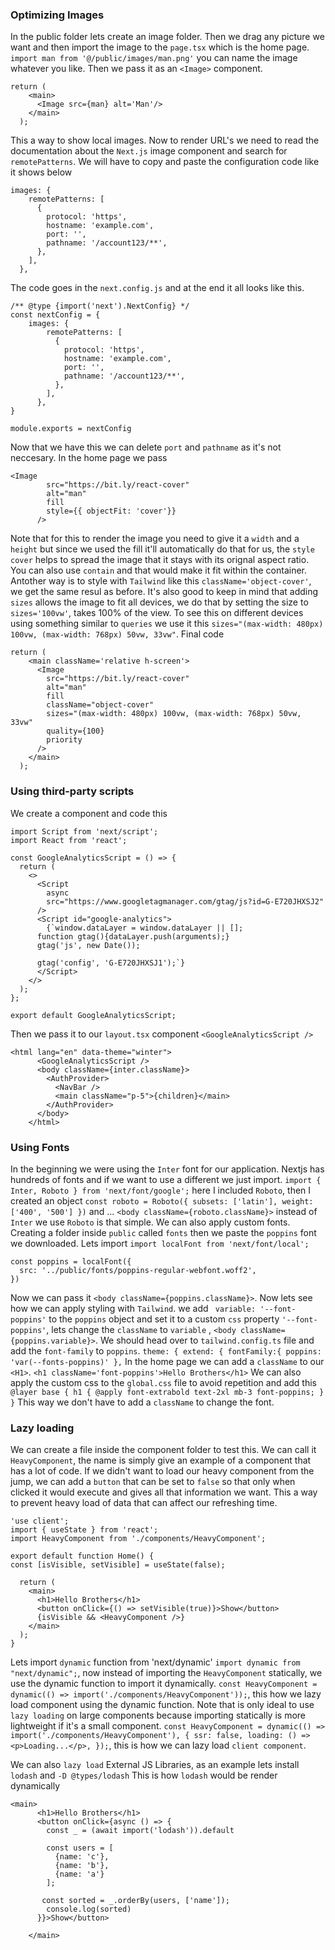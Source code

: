 ### Optimizing Images
In the public folder lets create an image folder. Then we drag any picture we want and then import the image to the `page.tsx` which is the home page. `import man from '@/public/images/man.png'` you can name the image whatever you like.
Then we pass it as an `<Image>` component.
```
return (
    <main>
      <Image src={man} alt='Man'/>
    </main>
  );
```
This a way to show local images.
Now to render URL's we need to read the documentation about the `Next.js` image component and search for `remotePatterns`. We will have to copy and paste the configuration code like it shows below
```
images: {
    remotePatterns: [
      {
        protocol: 'https',
        hostname: 'example.com',
        port: '',
        pathname: '/account123/**',
      },
    ],
  },
```
The code goes in the `next.config.js` and at the end it all looks like this.
```
/** @type {import('next').NextConfig} */
const nextConfig = {
    images: {
        remotePatterns: [
          {
            protocol: 'https',
            hostname: 'example.com',
            port: '',
            pathname: '/account123/**',
          },
        ],
      },
}

module.exports = nextConfig
```
Now that we have this we can delete `port` and `pathname` as it's not neccesary. In the home page we pass 
```
<Image
        src="https://bit.ly/react-cover"
        alt="man"
        fill
        style={{ objectFit: 'cover'}}
      />
```
Note that for this to render the image you need to give it a `width` and a `height` but since we used the fill it'll automatically do that for us, the `style` `cover` helps to spread the image that it stays with its orignal aspect ratio. You can also use `contain` and that would make it fit within the container.
Antother way is to style with `Tailwind` like this `className='object-cover'`, we get the same resul as before. It's also good to keep in mind that adding `sizes` allows the image to fit all devices, we do that by setting the size to `sizes='100vw'`, takes 100% of the view.
To see this on different devices using something similar to `queries` we use it this `sizes="(max-width: 480px) 100vw, (max-width: 768px) 50vw, 33vw"`. Final code 
```
return (
    <main className='relative h-screen'>
      <Image
        src="https://bit.ly/react-cover"
        alt="man"
        fill
        className="object-cover"
        sizes="(max-width: 480px) 100vw, (max-width: 768px) 50vw, 33vw"
        quality={100}
        priority
      />
    </main>
  );
```
### Using third-party scripts
We create a component and code this 
```
import Script from 'next/script';
import React from 'react';

const GoogleAnalyticsScript = () => {
  return (
    <>
      <Script
        async
        src="https://www.googletagmanager.com/gtag/js?id=G-E720JHXSJ2"
      />
      <Script id="google-analytics">
        {`window.dataLayer = window.dataLayer || [];
      function gtag(){dataLayer.push(arguments);}
      gtag('js', new Date());

      gtag('config', 'G-E720JHXSJ1');`}
      </Script>
    </>
  );
};

export default GoogleAnalyticsScript;
```
Then we pass it to our `layout.tsx` component `<GoogleAnalyticsScript />`
```
<html lang="en" data-theme="winter">
      <GoogleAnalyticsScript />
      <body className={inter.className}>
        <AuthProvider>
          <NavBar />
          <main className="p-5">{children}</main>
        </AuthProvider>
      </body>
    </html>
```
### Using Fonts
In the beginning we were using the `Inter` font for our application. Nextjs has hundreds of fonts and if we want to use a different we just import. `import { Inter, Roboto } from 'next/font/google';` here I included `Roboto`, then I created an object 
``const roboto = Roboto({
  subsets: ['latin'],
  weight: ['400', '500']
})``
and ... `<body className={roboto.className}>` instead of `Inter` we use `Roboto` is that simple. We can also apply custom fonts. Creating a folder inside `public` called `fonts` then we paste the `poppins` font we downloaded. Lets import `import localFont from 'next/font/local';`

```
const poppins = localFont({
  src: '../public/fonts/poppins-regular-webfont.woff2',
})
```
Now we can pass it `<body className={poppins.className}>`. Now lets see how we can apply styling with `Tailwind`.
we add ` variable: '--font-poppins'` to the `poppins` object and set it to a custom `css` property `'--font-poppins'`, lets change the `className` to `variable` , `<body className={poppins.variable}>`. We should head over to `tailwind.config.ts` file and add the `font-family` to `poppins`. `theme: {
    extend: {
      fontFamily:{
        poppins: 'var(--fonts-poppins)'
      },`
In the home page we can add a `className` to our `<H1>`. `<h1 className='font-poppins'>Hello Brothers</h1>`
We can also apply the custom css to the `global.css` file to avoid repetition and add this `@layer base {
  h1 {
    @apply font-extrabold text-2xl mb-3 font-poppins;
  }
}`
This way we don't have to add a `className` to change the font.

### Lazy loading
We can create a file inside the component folder to test this. We can call it `HeavyComponent`, the name is simply give an example of a component that has a lot of code. If we didn't want to load our heavy component from the jump, we can add a `button` that can be set to `false` so that only when clicked it would execute and gives all that information we want. This a way to prevent heavy load of data that can affect our refreshing time. 
```
'use client';
import { useState } from 'react';
import HeavyComponent from './components/HeavyComponent';

export default function Home() {
const [isVisible, setVisible] = useState(false);

  return (
    <main>
      <h1>Hello Brothers</h1>
      <button onClick={() => setVisible(true)}>Show</button>
      {isVisible && <HeavyComponent />}
    </main>
  );
}
```
Lets import `dynamic` function from 'next/dynamic'  `import dynamic from "next/dynamic";`, now instead of importing the `HeavyComponent` statically, we use the dynamic function to import it dynamically.
`const HeavyComponent = dynamic(() => import('./components/HeavyComponent'));`, this how we lazy load component using the dynamic function. Note that is only ideal to use `lazy loading` on large components because importing statically is more lightweight if it's a small component. 
`const HeavyComponent = dynamic(() => import('./components/HeavyComponent'), {
  ssr: false,
  loading: () => <p>Loading...</p>,
});`, this is how we can lazy load `client component`.<br/>

We can also `lazy load` External JS Libraries, as an example lets install `lodash` and `-D @types/lodash`
This is how `lodash` would be render dynamically 
```
<main>
      <h1>Hello Brothers</h1>
      <button onClick={async () => {
        const _ = (await import('lodash')).default

        const users = [
          {name: 'c'},
          {name: 'b'},
          {name: 'a'}
        ];

       const sorted = _.orderBy(users, ['name']);
        console.log(sorted)
      }}>Show</button>
      
    </main>
```
